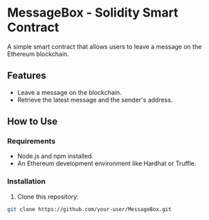 # MessageBox - Solidity Smart Contract

A simple smart contract that allows users to leave a message on the Ethereum blockchain.

## Features
- Leave a message on the blockchain.
- Retrieve the latest message and the sender's address.

## How to Use

### Requirements
- Node.js and npm installed.
- An Ethereum development environment like Hardhat or Truffle.

### Installation
1. Clone this repository:
```bash
git clone https://github.com/your-user/MessageBox.git

